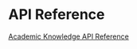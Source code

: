 # API Reference 

[Academic Knowledge API Reference](https://dev.projectoxford.ai/docs/services/56332331778daf02acc0a50b)
